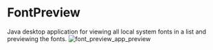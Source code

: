 # FontPreview
Java desktop application for viewing all local system fonts in a list and previewing the fonts.
![font_preview_app_preview](https://github.com/avajscript/FontPreview/assets/84364656/a1db1c5e-094d-41ef-a4bb-6931fec40e7d)
